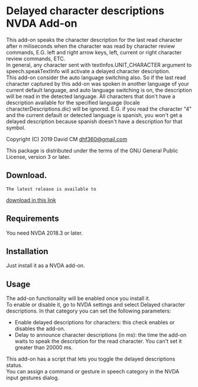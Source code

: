 # Delayed character descriptions NVDA Add-on #
This add-on speaks the character description for the last read character after n miliseconds when the character was read by character review commands, E.G. left and right arrow keys, left, current or right character review commands, ETC.  
In general, any character sent with textInfos.UNIT_CHARACTER argument to speech.speakTextInfo will activate a delayed character description.  
This add-on consider the auto language switching also. So if the last read character captured by this add-on was spoken in another language of your current default language, and auto language switching is on, the description will be read in the detected language.
All characters that don't have a description available for the specified language (locale characterDescriptions.dic) will be ignored. E.G. if you read the character "4" and the current default or detected language is spanish, you won't get a delayed description because spanish  doesn't have a description for that symbol.

Copyright (C) 2019 David CM <dhf360@gmail.com>

This package is distributed under the terms of the GNU General Public License, version 3 or later.

## Download.
	The latest release is available to
[download in this link](https://davidacm.github.io/getlatest/gh/davidacm/delayedCharacterDescriptions)

## Requirements
  You need NVDA 2018.3 or later.

## Installation
  Just install it as a NVDA add-on.

## Usage
  The add-on functionality will be enabled once you install it.  
  To enable or disable it, go to NVDA settings and select Delayed character descriptions. In that category you can set the following parameters:

* Enable delayed descriptions for characters: this check enables or disables the add-on.
* Delay to announce  character descriptions (in ms): the time the add-on waits to speak the description for the read character. You can't set it greater than 20000 ms.

This add-on has a script that lets you toggle the delayed descriptions status.  
You can assign a command or gesture in speech category in the  NVDA input gestures dialog.